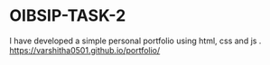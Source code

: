 # OIBSIP-TASK-2
I have developed a simple  personal portfolio using html, css and js .
 https://varshitha0501.github.io/portfolio/
